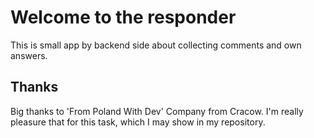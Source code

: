 # Welcome to the responder

This is small app by backend side about collecting comments and own answers.

## Thanks

Big thanks to 'From Poland With Dev' Company from Cracow. I'm really pleasure that for this task, which I may show in my repository. 
